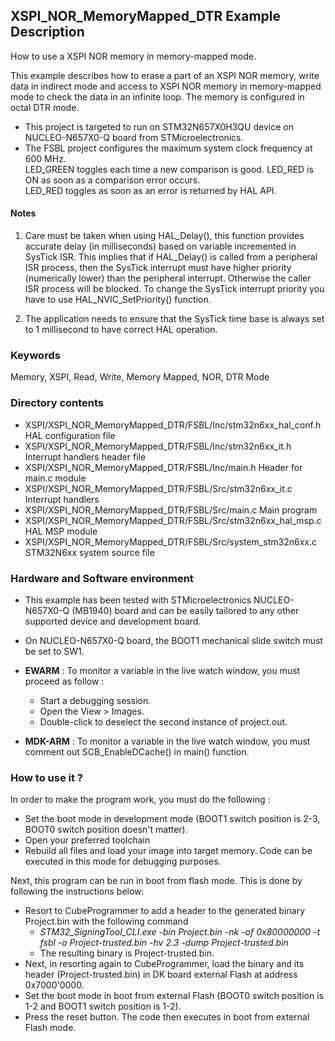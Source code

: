 ## <b>XSPI_NOR_MemoryMapped_DTR Example Description</b>

How to use a XSPI NOR memory in memory-mapped mode.

This example describes how to erase a part of an XSPI NOR memory, write data in indirect mode 
and access to XSPI NOR memory in memory-mapped mode to check the data in an infinite loop.
The memory is configured in octal DTR mode.

- This project is targeted to run on STM32N657X0H3QU device on NUCLEO-N657X0-Q board from STMicroelectronics.  
- The FSBL project configures the maximum system clock frequency at 600 MHz.  
LED_GREEN toggles each time a new comparison is good.
LED_RED is ON as soon as a comparison error occurs.  
LED_RED toggles as soon as an error is returned by HAL API.

#### <b>Notes</b>

 1. Care must be taken when using HAL_Delay(), this function provides accurate delay (in milliseconds)
    based on variable incremented in SysTick ISR. This implies that if HAL_Delay() is called from
    a peripheral ISR process, then the SysTick interrupt must have higher priority (numerically lower)
    than the peripheral interrupt. Otherwise the caller ISR process will be blocked.
    To change the SysTick interrupt priority you have to use HAL_NVIC_SetPriority() function.

 2. The application needs to ensure that the SysTick time base is always set to 1 millisecond
    to have correct HAL operation.

### <b>Keywords</b>

Memory, XSPI, Read, Write, Memory Mapped, NOR, DTR Mode

### <b>Directory contents</b>

  - XSPI/XSPI_NOR_MemoryMapped_DTR/FSBL/Inc/stm32n6xx_hal_conf.h    HAL configuration file
  - XSPI/XSPI_NOR_MemoryMapped_DTR/FSBL/Inc/stm32n6xx_it.h          Interrupt handlers header file
  - XSPI/XSPI_NOR_MemoryMapped_DTR/FSBL/Inc/main.h                  Header for main.c module
  - XSPI/XSPI_NOR_MemoryMapped_DTR/FSBL/Src/stm32n6xx_it.c          Interrupt handlers
  - XSPI/XSPI_NOR_MemoryMapped_DTR/FSBL/Src/main.c                  Main program
  - XSPI/XSPI_NOR_MemoryMapped_DTR/FSBL/Src/stm32n6xx_hal_msp.c     HAL MSP module
  - XSPI/XSPI_NOR_MemoryMapped_DTR/FSBL/Src/system_stm32n6xx.c      STM32N6xx system source file

### <b>Hardware and Software environment</b>

  - This example has been tested with STMicroelectronics NUCLEO-N657X0-Q (MB1940)
    board and can be easily tailored to any other supported device
    and development board.

  - On NUCLEO-N657X0-Q board, the BOOT1 mechanical slide switch must be set to SW1.


  - **EWARM** : To monitor a variable in the live watch window, you must proceed as follow :
    - Start a debugging session.
    - Open the View > Images.
    - Double-click to deselect the second instance of project.out.

  - **MDK-ARM** : To monitor a variable in the live watch window, you must comment out SCB_EnableDCache() in main() function.

### <b>How to use it ?</b>

In order to make the program work, you must do the following :

 - Set the boot mode in development mode (BOOT1 switch position is 2-3, BOOT0 switch position doesn't matter).
 - Open your preferred toolchain
 - Rebuild all files and load your image into target memory. Code can be executed in this mode for debugging purposes.

 Next, this program can be run in boot from flash mode. This is done by following the instructions below:
 
 - Resort to CubeProgrammer to add a header to the generated binary Project.bin with the following command
   - *STM32_SigningTool_CLI.exe -bin Project.bin -nk -of 0x80000000 -t fsbl -o Project-trusted.bin -hv 2.3 -dump Project-trusted.bin*
   - The resulting binary is Project-trusted.bin.
 - Next, in resorting again to CubeProgrammer, load the binary and its header (Project-trusted.bin) in DK board external Flash at address 0x7000'0000.
 - Set the boot mode in boot from external Flash (BOOT0 switch position is 1-2 and BOOT1 switch position is 1-2).
 - Press the reset button. The code then executes in boot from external Flash mode.
 
